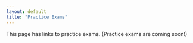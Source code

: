 ```yaml
---
layout: default
title: "Practice Exams"
---
```


This page has links to practice exams.  (Practice exams are coming soon!)
